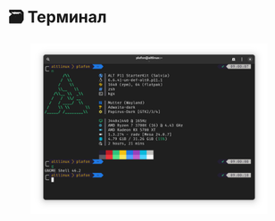 # 🗃️ Терминал

<figure><img src="../../.gitbook/assets/Снимок экрана от 2024-08-09 09-00-14.png" alt=""><figcaption></figcaption></figure>
